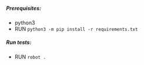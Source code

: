 ##### Prerequisites:
- python3
- RUN `python3 -m pip install -r requirements.txt`

##### Run tests:
- RUN `robot .` 